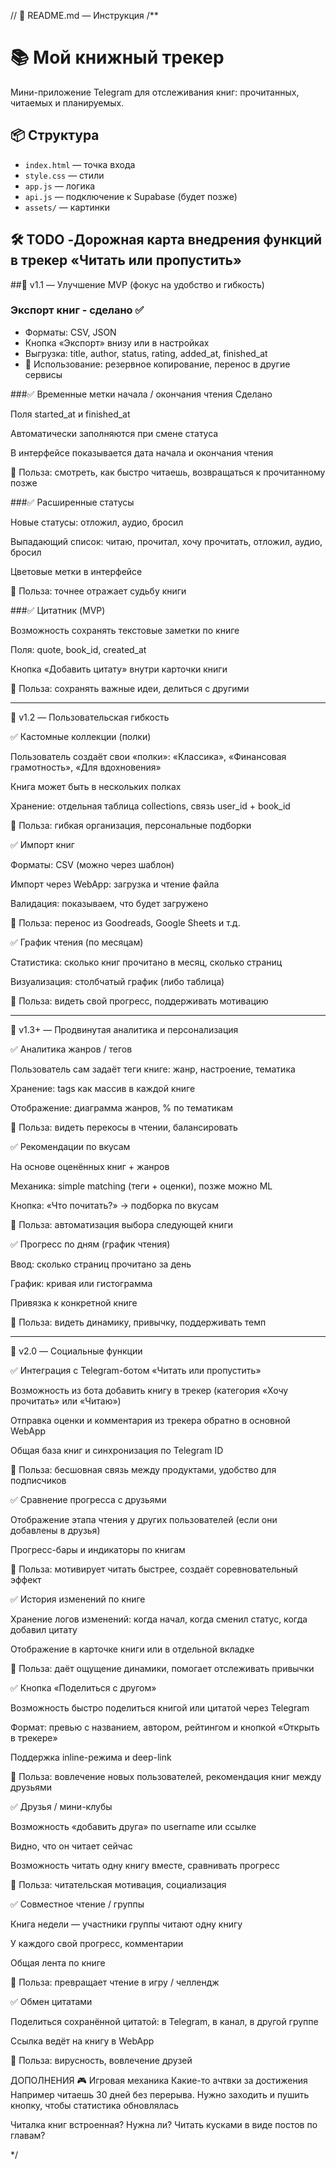 // 📁 README.md — Инструкция
/**
# 📚 Мой книжный трекер

Мини-приложение Telegram для отслеживания книг: прочитанных, читаемых и планируемых.

## 📦 Структура
- `index.html` — точка входа
- `style.css` — стили
- `app.js` — логика
- `api.js` — подключение к Supabase (будет позже)
- `assets/` — картинки

## 🛠️ TODO -Дорожная карта внедрения функций в трекер «Читать или пропустить»

##🔹 v1.1 — Улучшение MVP (фокус на удобство и гибкость)

### Экспорт книг - сделано ✅

- Форматы: CSV, JSON
- Кнопка «Экспорт» внизу или в настройках
- Выгрузка: title, author, status, rating, added_at, finished_at
- 📍 Использование: резервное копирование, перенос в другие сервисы

###✅ Временные метки начала / окончания чтения Сделано

Поля started_at и finished_at

Автоматически заполняются при смене статуса

В интерфейсе показывается дата начала и окончания чтения

📍 Польза: смотреть, как быстро читаешь, возвращаться к прочитанному позже

###✅ Расширенные статусы

Новые статусы: отложил, аудио, бросил

Выпадающий список: читаю, прочитал, хочу прочитать, отложил, аудио, бросил

Цветовые метки в интерфейсе

📍 Польза: точнее отражает судьбу книги

###✅ Цитатник (MVP)

Возможность сохранять текстовые заметки по книге

Поля: quote, book_id, created_at

Кнопка «Добавить цитату» внутри карточки книги

📍 Польза: сохранять важные идеи, делиться с другими

---

🔹 v1.2 — Пользовательская гибкость

✅ Кастомные коллекции (полки)

Пользователь создаёт свои «полки»: «Классика», «Финансовая грамотность», «Для вдохновения»

Книга может быть в нескольких полках

Хранение: отдельная таблица collections, связь user_id + book_id

📍 Польза: гибкая организация, персональные подборки

✅ Импорт книг

Форматы: CSV (можно через шаблон)

Импорт через WebApp: загрузка и чтение файла

Валидация: показываем, что будет загружено

📍 Польза: перенос из Goodreads, Google Sheets и т.д.

✅ График чтения (по месяцам)

Статистика: сколько книг прочитано в месяц, сколько страниц

Визуализация: столбчатый график (либо таблица)

📍 Польза: видеть свой прогресс, поддерживать мотивацию

---

🔹 v1.3+ — Продвинутая аналитика и персонализация

✅ Аналитика жанров / тегов

Пользователь сам задаёт теги книге: жанр, настроение, тематика

Хранение: tags как массив в каждой книге

Отображение: диаграмма жанров, % по тематикам

📍 Польза: видеть перекосы в чтении, балансировать

✅ Рекомендации по вкусам

На основе оценённых книг + жанров

Механика: simple matching (теги + оценки), позже можно ML

Кнопка: «Что почитать?» → подборка по вкусам

📍 Польза: автоматизация выбора следующей книги

✅ Прогресс по дням (график чтения)

Ввод: сколько страниц прочитано за день

График: кривая или гистограмма

Привязка к конкретной книге

📍 Польза: видеть динамику, привычку, поддерживать темп

---

🔹 v2.0 — Социальные функции

✅ Интеграция с Telegram-ботом «Читать или пропустить»

Возможность из бота добавить книгу в трекер (категория «Хочу прочитать» или «Читаю»)

Отправка оценки и комментария из трекера обратно в основной WebApp

Общая база книг и синхронизация по Telegram ID

📍 Польза: бесшовная связь между продуктами, удобство для подписчиков

✅ Сравнение прогресса с друзьями

Отображение этапа чтения у других пользователей (если они добавлены в друзья)

Прогресс-бары и индикаторы по книгам

📍 Польза: мотивирует читать быстрее, создаёт соревновательный эффект

✅ История изменений по книге

Хранение логов изменений: когда начал, когда сменил статус, когда добавил цитату

Отображение в карточке книги или в отдельной вкладке

📍 Польза: даёт ощущение динамики, помогает отслеживать привычки

✅ Кнопка «Поделиться с другом»

Возможность быстро поделиться книгой или цитатой через Telegram

Формат: превью с названием, автором, рейтингом и кнопкой «Открыть в трекере»

Поддержка inline-режима и deep-link

📍 Польза: вовлечение новых пользователей, рекомендация книг между друзьями

✅ Друзья / мини-клубы

Возможность «добавить друга» по username или ссылке

Видно, что он читает сейчас

Возможность читать одну книгу вместе, сравнивать прогресс

📍 Польза: читательская мотивация, социализация

✅ Совместное чтение / группы

Книга недели — участники группы читают одну книгу

У каждого свой прогресс, комментарии

Общая лента по книге

📍 Польза: превращает чтение в игру / челлендж

✅ Обмен цитатами

Поделиться сохранённой цитатой: в Telegram, в канал, в другой группе

Ссылка ведёт на книгу в WebApp

📍 Польза: вирусность, вовлечение друзей

ДОПОЛНЕНИЯ
🎮 Игровая механика
Какие-то ачтвки за достижения
Например читаешь 30 дней без перерыва. Нужно заходить и пушить кнопку, чтобы статистика обновлялась

Читалка книг встроенная? Нужна ли?
Читать кусками в виде постов по главам?

*/
